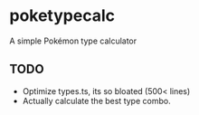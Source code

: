 # poketypecalc

A simple Pokémon type calculator

## TODO

- Optimize types.ts, its so bloated (500< lines)
- Actually calculate the best type combo.
